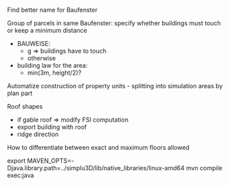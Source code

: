Find better name for Baufenster 

Group of parcels in same Baufenster: specify whether buildings must touch or keep a minimum distance
- BAUWEISE: 
    - g => buildings have to touch
    - otherwise
- building law for the area:
    - min(3m, height/2)? 

Automatize construction of property units - splitting into simulation areas by plan part 

Roof shapes
- if gable roof => modify FSI computation
- export building with roof
- ridge direction

How to differentiate between exact and maximum floors allowed


export MAVEN_OPTS=-Djava.library.path=../simplu3D/lib/native_libraries/linux-amd64
mvn compile exec:java
